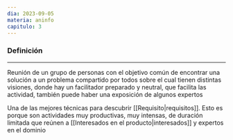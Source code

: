 ```yaml
---
dia: 2023-09-05
materia: aninfo
capitulo: 3
---
```

### Definición
---
Reunión de un grupo de personas con el objetivo común de encontrar una solución a un problema compartido por todos sobre el cual tienen distintas visiones, donde hay un facilitador preparado y neutral, que facilita las actividad, también puede haber una exposición de algunos expertos

Una de las mejores técnicas para descubrir [[Requisito|requisitos]]. Esto es porque son actividades muy productivas, muy intensas, de duración limitada que reúnen a [[Interesados en el producto|interesados]] y expertos en el dominio